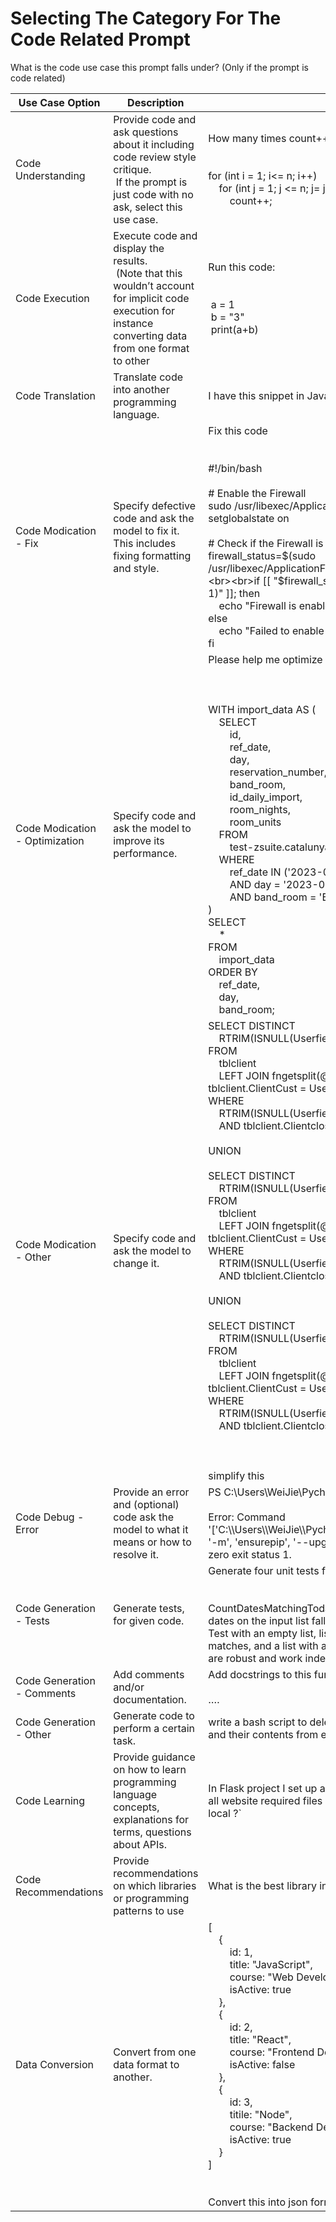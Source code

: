 #  Selecting The Category For The Code Related Prompt

What is the code use case this prompt falls under? (Only if the prompt is code related)

| Use Case Option                | Description                                                                                                                                                  | Example Prompt                                                                                                                                                                                                                                                                                                                                                                                                                                                                                                                                                                                                                                                                                                                                                                                                                                                                                                                             |
| ------------------------------ | ------------------------------------------------------------------------------------------------------------------------------------------------------------ | ------------------------------------------------------------------------------------------------------------------------------------------------------------------------------------------------------------------------------------------------------------------------------------------------------------------------------------------------------------------------------------------------------------------------------------------------------------------------------------------------------------------------------------------------------------------------------------------------------------------------------------------------------------------------------------------------------------------------------------------------------------------------------------------------------------------------------------------------------------------------------------------------------------------------------------------ |
| Code Understanding             | Provide code and ask questions about it including code review style critique.<br> If the prompt is just code with no ask, select this use case.              | How many times count++ will run?<br><br><br>for (int i = 1; i<= n; i++)<br>    for (int j = 1; j <= n; j= j\*2)<br>        count++;                                                                                                                                                                                                                                                                                                                                                                                                                                                                                                                                                                                                                                                                                                                                                                                                        |
| Code Execution                 | Execute code and display the results.<br> (Note that this wouldn’t account for implicit code execution for instance converting data from one format to other | Run this code:<br><br><br> a = 1<br> b = "3"<br> print(a+b)                                                                                                                                                                                                                                                                                                                                                                                                                                                                                                                                                                                                                                                                                                                                                                                                                                                                                |
| Code Translation               | Translate code into another programming language.                                                                                                            | I have this snippet in Java: \`\`\`\` please convert it to Kotlin.                                                                                                                                                                                                                                                                                                                                                                                                                                                                                                                                                                                                                                                                                                                                                                                                                                                                         |
| Code Modication - Fix          | Specify defective code and ask the model to fix it. This includes fixing formatting and style.                                                               | Fix this code<br><br><br>#!/bin/bash<br><br>\# Enable the Firewall<br>sudo /usr/libexec/ApplicationFirewall/socketfilterfw --setglobalstate on<br><br>\# Check if the Firewall is enabled<br>firewall_status=$(sudo /usr/libexec/ApplicationFirewall/socketfilterfw --getglobalstate)<br><br>if [[ "$firewall_status" == "Firewall is enabled. (State = 1)" ]]; then<br>    echo "Firewall is enabled"<br>else<br>    echo "Failed to enable Firewall"<br>fi                                                                                                                                                                                                                                                                                                                                                                                                                                                                               |
| Code Modication - Optimization | Specify code and ask the model to improve its performance.                                                                                                   | Please help me optimize the following bigquery SQL query:<br><br><br><br>WITH import_data AS (<br>    SELECT<br>        id,<br>        ref_date,<br>        day,<br>        reservation_number,<br>        band_room,<br>        id_daily_import,<br>        room_nights,<br>        room_units<br>    FROM<br>        test-zsuite.catalunya.revenue__import_pms_data<br>    WHERE<br>        ref_date IN ('2023-08-28', '2023-09-04', '2023-09-11')<br>        AND day = '2023-09-11'<br>        AND band_room = 'BASE-A'<br>)<br>SELECT<br>    \*<br>FROM<br>    import_data<br>ORDER BY<br>    ref_date,<br>    day,<br>    band_room;                                                                                                                                                                                                                                                                                                  |
| Code Modication - Other        | Specify code and ask the model to change it.                                                                                                                 | SELECT DISTINCT<br>    RTRIM(ISNULL(Userfield1, '')) AS Fieldtype<br>FROM<br>    tblclient<br>    LEFT JOIN fngetsplit(@ClientCust, '') AS UseCust ON tblclient.ClientCust = UseCust.Value<br>WHERE<br>    RTRIM(ISNULL(Userfield1, '')) <> ''<br>    AND tblclient.Clientclosed = 'N'<br><br>UNION<br><br>SELECT DISTINCT<br>    RTRIM(ISNULL(Userfield2, '')) AS Fieldtype<br>FROM<br>    tblclient<br>    LEFT JOIN fngetsplit(@ClientCust, '') AS UseCust ON tblclient.ClientCust = UseCust.Value<br>WHERE<br>    RTRIM(ISNULL(Userfield2, '')) <> ''<br>    AND tblclient.Clientclosed = 'N'<br><br>UNION<br><br>SELECT DISTINCT<br>    RTRIM(ISNULL(Userfield3, '')) AS Fieldtype<br>FROM<br>    tblclient<br>    LEFT JOIN fngetsplit(@ClientCust, '') AS UseCust ON tblclient.ClientCust = UseCust.Value<br>WHERE<br>    RTRIM(ISNULL(Userfield3, '')) <> ''<br>    AND tblclient.Clientclosed = 'N';<br><br><br><br>simplify this |
| Code Debug - Error             | Provide an error and (optional) code ask the model to what it means or how to resolve it.                                                                    | PS C:\\Users\\WeiJie\\PycharmProjects> python -m venv ll_env<br><br>Error: Command '['C:\\\\Users\\\\WeiJie\\\\PycharmProjects\\\\ll_env\\\\Scripts\\\\python.exe', '-m', 'ensurepip', '--upgrade', '--default-pip']' returned non-zero exit status 1.                                                                                                                                                                                                                                                                                                                                                                                                                                                                                                                                                                                                                                                                                     |
| Code Generation - Tests        | Generate tests, for given code.                                                                                                                              | Generate four unit tests for a C# function<br><br><br>CountDatesMatchingToday(List<DateTime> dates) that counts how many dates on the input list fall on the same day of the week as today. Test with an empty list, list with some matches, list with no matches, and a list with all elements matching. Make sure the tests are robust and work independently of when they are run.                                                                                                                                                                                                                                                                                                                                                                                                                                                                                                                                                      |
| Code Generation - Comments     | Add comments and/or documentation.                                                                                                                           | Add docstrings to this function<br><br>….                                                                                                                                                                                                                                                                                                                                                                                                                                                                                                                                                                                                                                                                                                                                                                                                                                                                                                  |
| Code Generation - Other        | Generate code to perform a certain task.                                                                                                                     | write a bash script to delete all directories named 'node_modules' and their contents from each directory in the current directory                                                                                                                                                                                                                                                                                                                                                                                                                                                                                                                                                                                                                                                                                                                                                                                                         |
| Code Learning                  | Provide guidance on how to learn programming language concepts, explanations for terms, questions about APIs.                                                | In Flask project I set up a route '/'. How can I let visitor download all website required files and then render index.html from their local ?\`                                                                                                                                                                                                                                                                                                                                                                                                                                                                                                                                                                                                                                                                                                                                                                                           |
| Code Recommendations           | Provide recommendations on which libraries or programming patterns to use                                                                                    | What is the best library in python for hierarchical DBSCAN?                                                                                                                                                                                                                                                                                                                                                                                                                                                                                                                                                                                                                                                                                                                                                                                                                                                                                |
| Data Conversion                | Convert from one data format to another.                                                                                                                     | [<br>    {<br>        id: 1,<br>        title: "JavaScript",<br>        course: "Web Development",<br>        isActive: true<br>    },<br>    {<br>        id: 2,<br>        title: "React",<br>        course: "Frontend Development",<br>        isActive: false<br>    },<br>    {<br>        id: 3,<br>        titile: "Node",<br>        course: "Backend Development",<br>        isActive: true<br>    }<br>]<br><br><br>Convert this into json format                                                                                                                                                                                                                                                                                                                                                                                                                                                                              |
